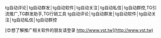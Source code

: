 tg自动评论│tg自动群发│tg自动软件│tg自动关注│tg自动私信│tg自动群控,TG引流推广,TG群发助手,TG行销工具
tg自动评论│tg自动群发│tg自动软件│tg自动关注│tg自动私信│tg自动群控

[😍想了解推广相关软件的朋友请登录 http://www.vst.tw](http://www.vst.tw)



